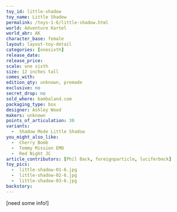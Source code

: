```yaml
---
toy_id: little-shadow
toy_name: Little Shadow
permalink: /toys-1-6/little-shadow.html
world: Adventure Kartel
world_abr: AK
character_base: female
layout: layout-toy-detail
categories: [onesixth]
release_date: 
release_price: 
scale: one sixth
size: 12 inches tall
comes_with: 
edition_qty: unknown, premade
exclusive: no
secret_drop: no
sold_where: bambaland.com
packaging_type: box
designer: Ashley Wood
makers: unknown
points_of_articulation: 30
variants: 
  -  Shadow Mode Little Shadow
you_might_also_like:
  -  Cherry Bomb
  -  Tommy Mission EMO
  -  Red Night JC  
article_contributors: [Phil Back, foreignparticle, luciferbeck]
toy_pics: 
  -  little-shadow-01-6.jpg
  -  little-shadow-02-6.jpg
  -  little-shadow-03-6.jpg
backstory:
---
```

[need some info!]